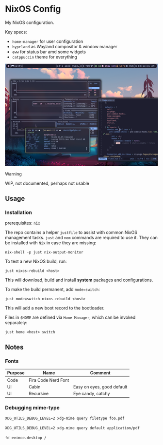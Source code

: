 # NixOS Config

My NixOS configuration.

Key specs:

- `home-manager` for user configuration
- `hyprland` as Wayland compositor & window manager
- `eww` for status bar amd some widgets
- `catppuccin` theme for everything

![assets/NixOS-rice.png](assets/NixOS-rice.png)

> [!WARNING]  
> WIP, not documented, perhaps not usable

## Usage

### Installation

prerequisites: `nix`

The repo contains a helper `justfile` to assist with common NixOS management tasks.
`just` and `nom` commands are required to use it. They can be installed with `Nix` in case they are missing:

```shell
nix-shell -p just nix-output-monitor
```

To test a new NixOS build, run:

```shell
just nixos-rebuild <host>
```

This will download, build and install **system** packages and configurations.

To make the build permanent, add `mode=switch`:

```shell
just mode=switch nixos-rebuild <host>
```

This will add a new boot record to the bootloader.

Files in `$HOME` are defined via `Home Manager`, which can be invoked separately:

```shell
just home <host> switch
```

## Notes

### Fonts

| Purpose | Name | Comment |
|----------|----------|-------|
| Code    | Fira Code Nerd Font | |
| UI    | Cabin   | Easy on eyes, good default |
| UI    | Recursive  | Eye candy, catchy |

### Debugging mime-type

```shell
XDG_UTILS_DEBUG_LEVEL=2 xdg-mime query filetype foo.pdf

XDG_UTILS_DEBUG_LEVEL=2 xdg-mime query default application/pdf

fd evince.desktop /
```
